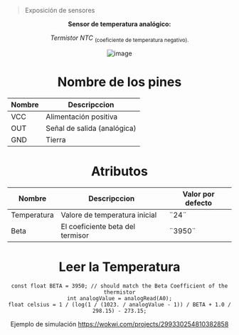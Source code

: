 > Exposición de sensores

<div id="header" align="center"> 

**Sensor de temperatura analógico:**

_Termistor NTC_ <sub> (coeficiente de temperatura negativo).<sub/>

![image](https://github.com/KarimeIsabel/SistemasProgramables/assets/60378108/1d75c0d4-a003-4e74-aaf0-fb388539ab8e)
<div/>
  
# Nombre de los pines

| Nombre |         Descripccion        |
|--------|-----------------------------|
|   VCC  |    Alimentación positiva    |
|   OUT  | Señal de salida (analógica) |
|   GND  |            Tierra           |

# Atributos
|    Nombre   |           Descripccion           | Valor por defecto |
|-------------|----------------------------------|-------------------|
| Temperatura |   Valore de temperatura inicial  | ¨24¨              |
|     Beta    | El coeficiente beta del termisor | ¨3950¨            |

# Leer la Temperatura
```
const float BETA = 3950; // should match the Beta Coefficient of the thermistor
int analogValue = analogRead(A0);
float celsius = 1 / (log(1 / (1023. / analogValue - 1)) / BETA + 1.0 / 298.15) - 273.15;
```
Ejemplo de simulación
https://wokwi.com/projects/299330254810382858
